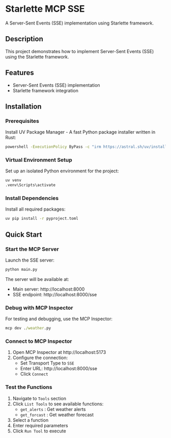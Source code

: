 # Starlette MCP SSE

A Server-Sent Events (SSE) implementation using Starlette framework.

## Description

This project demonstrates how to implement Server-Sent Events (SSE) using the Starlette framework.

## Features

- Server-Sent Events (SSE) implementation
- Starlette framework integration

## Installation

### Prerequisites

Install UV Package Manager - A fast Python package installer written in Rust:

```cmd
powershell -ExecutionPolicy ByPass -c "irm https://astral.sh/uv/install.ps1 | iex"
```

### Virtual Environment Setup

Set up an isolated Python environment for the project:

```cmd
uv venv
.venv\Scripts\activate
```

### Install Dependencies

Install all required packages:

```cmd
uv pip install -r pyproject.toml
```

## Quick Start

### Start the MCP Server

Launch the SSE server:

```cmd
python main.py
```

The server will be available at:

- Main server: http://localhost:8000
- SSE endpoint: http://localhost:8000/sse

### Debug with MCP Inspector

For testing and debugging, use the MCP Inspector:

```cmd
mcp dev ./weather.py
```

### Connect to MCP Inspector

1. Open MCP Inspector at http://localhost:5173
2. Configure the connection:
   - Set Transport Type to `SSE`
   - Enter URL: http://localhost:8000/sse
   - Click `Connect`

### Test the Functions

1. Navigate to `Tools` section
2. Click `List Tools` to see available functions:
   - `get_alerts` : Get weather alerts
   - `get_forcast` : Get weather forecast
3. Select a function
4. Enter required parameters
5. Click `Run Tool` to execute
